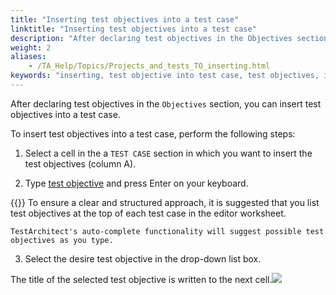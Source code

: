 ```yaml
--- 
title: "Inserting test objectives into a test case"
linktitle: "Inserting test objectives into a test case"
description: "After declaring test objectives in the Objectives section, you can insert test objectives into a test case."
weight: 2
aliases: 
    - /TA_Help/Topics/Projects_and_tests_TO_inserting.html
keywords: "inserting, test objective into test case, test objectives, inserting, test case"
---
```


After declaring test objectives in the `Objectives` section, you can insert test objectives into a test case.

To insert test objectives into a test case, perform the following steps:

1.  Select a cell in the a `TEST CASE` section in which you want to insert the test objectives \(column A\).

2.  Type [test objective](/TA_Automation/Topics/bia_test_objective.html) and press Enter on your keyboard.

{{<note>}} To ensure a clear and structured approach, it is suggested that you list test objectives at the top of each test case in the editor worksheet.

    TestArchitect's auto-complete functionality will suggest possible test objectives as you type.

3.  Select the desire test objective in the drop-down list box.


The title of the selected test objective is written to the next cell.![](/images/TA_Help/Images/ug_testobjective_inserting.png)




